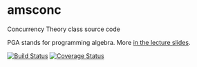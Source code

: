 # amsconc
Concurrency Theory class source code

PGA stands for programming algebra. More [in the lecture slides](https://staff.fnwi.uva.nl/a.ponse/CT/L1.pdf). 

[![Build Status](https://travis-ci.org/comco/amsconc.svg?branch=master)](https://travis-ci.org/comco/amsconc) [![Coverage Status](https://coveralls.io/repos/comco/amsconc/badge.png?branch=master)](https://coveralls.io/r/comco/amsconc?branch=master)

